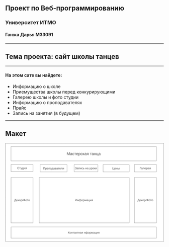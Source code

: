 ## Проект по Веб-программированию
### Университет ИТМО
#### Ганжа Дарья M33091
___
## Тема проекта: сайт школы танцев
___
#### На этом сате вы найдете:
* Информацию о школе
* Приемущества школы перед конкурирующими
* Галерею школы и фото студии
* Информацию о проподавателях
* Прайс
* Запись на занятия (в будущем)
___
## Макет

![Макет сайта](model.png)
